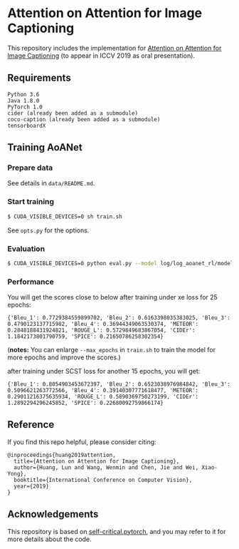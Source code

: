 # Attention on Attention for Image Captioning

This repository includes the implementation for [Attention on Attention for Image Captioning](https://arxiv.org/abs/1908.06954) (to appear in ICCV 2019 as oral presentation).

## Requirements
```
Python 3.6
Java 1.8.0
PyTorch 1.0
cider (already been added as a submodule)
coco-caption (already been added as a submodule)
tensorboardX
```

## Training AoANet

### Prepare data

See details in `data/README.md`.

### Start training

```bash
$ CUDA_VISIBLE_DEVICES=0 sh train.sh
```

See `opts.py` for the options.


### Evaluation

```bash
$ CUDA_VISIBLE_DEVICES=0 python eval.py --model log/log_aoanet_rl/model.pth --infos_path log/log_aoanet_rl/infos_aoanet.pkl  --dump_images 0 --dump_json 1 --num_images -1 --language_eval 1 --beam_size 2 --batch_size 100 --split test
```

### Performance
You will get the scores close to below after training under xe loss for 25 epochs:
```
{'Bleu_1': 0.7729384559899702, 'Bleu_2': 0.6163398035383025, 'Bleu_3': 0.4790123137715982, 'Bleu_4': 0.36944349063530374, 'METEOR': 0.2848188431924821, 'ROUGE_L': 0.5729849683867054, 'CIDEr': 1.1842173801790759, 'SPICE': 0.21650786258302354}
```
(**notes:** You can enlarge `--max_epochs` in `train.sh` to train the model for more epochs and improve the scores.)

after training under SCST loss for another 15 epochs, you will get:
```
{'Bleu_1': 0.8054903453672397, 'Bleu_2': 0.6523038976984842, 'Bleu_3': 0.5096621263772566, 'Bleu_4': 0.39140307771618477, 'METEOR': 0.29011216375635934, 'ROUGE_L': 0.5890369750273199, 'CIDEr': 1.2892294296245852, 'SPICE': 0.22680092759866174}
```


## Reference

If you find this repo helpful, please consider citing:

```
@inproceedings{huang2019attention,
  title={Attention on Attention for Image Captioning},
  author={Huang, Lun and Wang, Wenmin and Chen, Jie and Wei, Xiao-Yong},
  booktitle={International Conference on Computer Vision},
  year={2019}
}
```

## Acknowledgements

This repository is based on [self-critical.pytorch](https://github.com/ruotianluo/self-critical.pytorch), and you may refer to it for more details about the code.